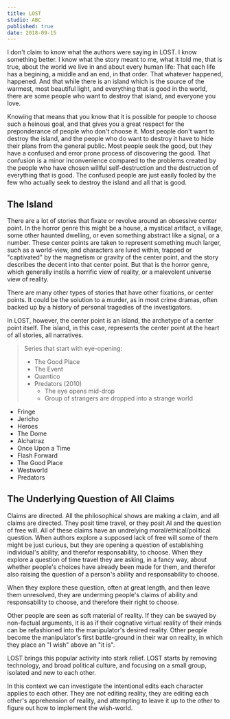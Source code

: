 ```yaml
---
title: LOST
studio: ABC
published: true
date: 2018-09-15
---
```

I don't claim to know what the authors were saying in LOST. I know something better. I know what the story meant to me, what it told me, that is true, about the world we live in and about every human life: That each life has a begining, a middle and an end, in that order. That whatever happened, happened. And that while there is an island which is the source of the warmest, most beautiful light, and everything that is good in the world, there are some people who want to destroy that island, and everyone you love.

Knowing that means that you know that it is possible for people to choose such a heinous goal, and that gives you a great respect for the preponderance of people who don't choose it. Most people don't want to destroy the island, and the people who do want to destroy it have to hide their plans from the general public. Most people seek the good, but they have a confused and error prone process of discovering the good. That confusion is a minor inconvenience compared to the problems created by the people who have chosen willful self-destruction and the destruction of everything that is good. The confused people are just easily fooled by the few who actually seek to destroy the island and all that is good.

## The Island

There are a lot of stories that fixate or revolve around an obsessive center point. In the horror genre this might be a house, a mystical artifact, a village, some other haunted dwelling, or even something abstract like a signal, or a number. These center points are taken to represent something much larger, such as a world-view, and characters are lured within, trapped or "captivated" by the magnetism or gravity of the center point, and the story describes the decent into that center point. But that is the horror genre, which generally instils a horrific view of reality, or a  malevolent universe view of reality.

There are many other types of stories that have other fixations, or center points. It could be the solution to a murder, as in most crime dramas, often backed up by a history of personal tragedies of the investigators.

In LOST, however, the center point is an island, the archetype of a center point itself. The island, in this case, represents the center point at the heart of all stories, all narratives.

> Series that start with eye-opening:
>   - The Good Place
>   - The Event
>   - Quantico
>   - Predators (2010)
>       - The eye opens mid-drop
>       - Group of strangers are dropped into a strange world

- Fringe
- Jericho
- Heroes
- The Dome
- Alchatraz
- Once Upon a Time
- Flash Forward
- The Good Place
- Westworld
- Predators

## The Underlying Question of All Claims

Claims are directed. All the philosophical shows are making a claim, and all claims are directed. They posit time travel, or they posit AI and the question of free will. All of these claims have an undrelying moral/ethical/political question. When authors explore a supposed lack of free will some of them might be just curious, but they are opening a question of establishing individual's ability, and therefor responsability, to choose. When they explore a question of time travel they are asking, in a fancy way, about whether people's choices have already been made for them, and therefor also raising the question of a person's ability and responsability to choose.

When they explore these question, often at great length, and then leave them unresolved, they are underming people's claims of ability and responsability to choose, and therefore their right to choose.

Other people are seen as soft material of reality. If they can be swayed by non-factual arguments, it is as if their cognative virtual reality of their minds can be refashioned into the manipulator's desired reality. Other people become the manipulator's first battle-ground in their war on reality, in which they place an "I wish" above an "it is".

LOST brings this popular activity into stark relief. LOST starts by removing technology, and broad political culture, and focusing on a small group, isolated and new to each other.

In this context we can investigate the intentional edits each character applies to each other. They are not editing reality, they are editing each other's apprehension of reality, and attempting to leave it up to the other to figure out how to implement the wish-world.

